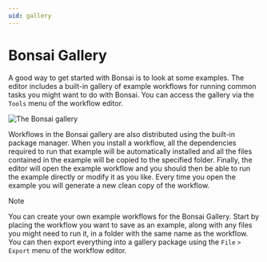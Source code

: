 ```yaml
---
uid: gallery
---
```


# Bonsai Gallery

A good way to get started with Bonsai is to look at some examples. The editor includes a built-in gallery of example workflows for running common tasks you might want to do with Bonsai. You can access the gallery via the `Tools` menu of the workflow editor. 

![The Bonsai gallery](~/images/editor-gallery.png)

Workflows in the Bonsai gallery are also distributed using the built-in package manager. When you install a workflow, all the dependencies required to run that example will be automatically installed and all the files contained in the example will be copied to the specified folder. Finally, the editor will open the example workflow and you should then be able to run the example directly or modify it as you like. Every time you open the example you will generate a new clean copy of the workflow.

> [!Note]
> You can create your own example workflows for the Bonsai Gallery. Start by placing the workflow you want to save as an example, along with any files you might need to run it, in a folder with the same name as the workflow. You can then export everything into a gallery package using the `File` `>` `Export` menu of the workflow editor.